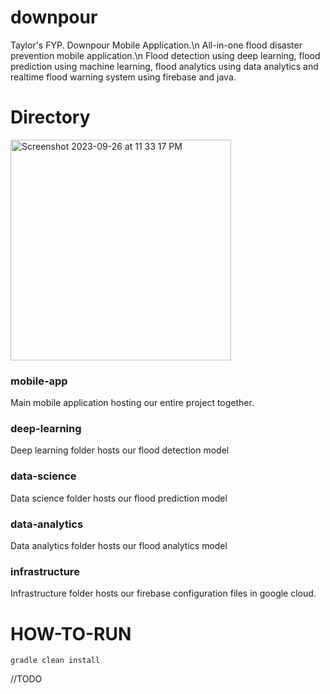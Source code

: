 # downpour
Taylor's FYP. Downpour Mobile Application.\n All-in-one flood disaster prevention mobile application.\n Flood detection using deep learning, flood prediction using machine learning, flood analytics using data analytics and realtime flood warning system using firebase and java.

# Directory

<img width="353" alt="Screenshot 2023-09-26 at 11 33 17 PM" src="https://github.com/ian-chan-ml/downpour/assets/130339466/13dfbc34-1ccc-4376-90d8-3a596f741a75">

### mobile-app
Main mobile application hosting our entire project together.

### deep-learning
Deep learning folder hosts our flood detection model

### data-science
Data science folder hosts our flood prediction model

### data-analytics
Data analytics folder hosts our flood analytics model

### infrastructure
Infrastructure folder hosts our firebase configuration files in google cloud.

# HOW-TO-RUN
`gradle clean install`

//TODO
